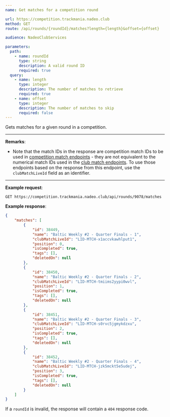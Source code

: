 ```yaml
---
name: Get matches for a competition round

url: https://competition.trackmania.nadeo.club
method: GET
route: /api/rounds/{roundId}/matches?length={length}&offset={offset}

audience: NadeoClubServices

parameters:
  path:
    - name: roundId
      type: string
      description: A valid round ID
      required: true
  query:
    - name: length
      type: integer
      description: The number of matches to retrieve
      required: true
    - name: offset
      type: integer
      description: The number of matches to skip
      required: false
---
```


Gets matches for a given round in a competition.

---

**Remarks**:
- Note that the match IDs in the response are competition match IDs to be used in [competition match endpoints](/competitions/matches) - they are not equivalent to the numerical match IDs used in the [club match endpoints](/club/matches). To use those endpoints based on the response from this endpoint, use the `clubMatchLiveId` field as an identifier.

---

**Example request**:
```plain
GET https://competition.trackmania.nadeo.club/api/rounds/9078/matches
```

**Example response**:
```json
{
    "matches": [
        {
            "id": 38449,
            "name": "Baltic Weekly #2 - Quarter Finals - 1",
            "clubMatchLiveId": "LID-MTCH-x1accvkawhlput1",
            "position": 0,
            "isCompleted": true,
            "tags": [],
            "deletedOn": null
        },
        {
            "id": 38450,
            "name": "Baltic Weekly #2 - Quarter Finals - 2",
            "clubMatchLiveId": "LID-MTCH-tmiims2yypi0wvl",
            "position": 1,
            "isCompleted": true,
            "tags": [],
            "deletedOn": null
        },
        {
            "id": 38451,
            "name": "Baltic Weekly #2 - Quarter Finals - 3",
            "clubMatchLiveId": "LID-MTCH-s0rvc5jgmykdzxu",
            "position": 2,
            "isCompleted": true,
            "tags": [],
            "deletedOn": null
        },
        {
            "id": 38452,
            "name": "Baltic Weekly #2 - Quarter Finals - 4",
            "clubMatchLiveId": "LID-MTCH-jzk5mckt5e5udej",
            "position": 3,
            "isCompleted": true,
            "tags": [],
            "deletedOn": null
        }
    ]
}
```

If a `roundId` is invalid, the response will contain a `404` response code.
